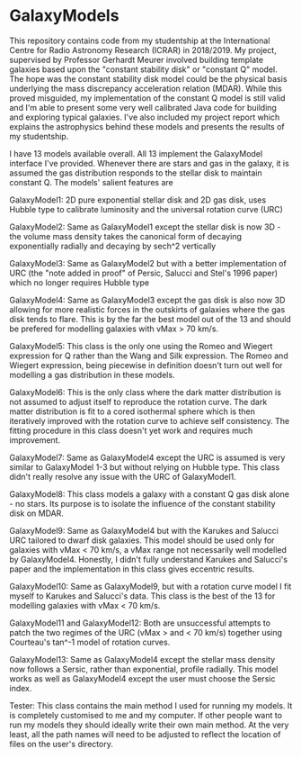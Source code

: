 # GalaxyModels
This repository contains code from my studentship at the International Centre for Radio Astronomy Research (ICRAR) in 2018/2019. My project, supervised by Professor Gerhardt Meurer involved building template galaxies based upon the "constant stability disk" or "constant Q" model. The hope was the constant stability disk model could be the physical basis underlying the mass discrepancy acceleration relation (MDAR). While this proved misguided, my implementation of the constant Q model is still valid and I'm able to present some very well calibrated Java code for building and exploring typical galaxies. I've also included my project report which explains the astrophysics behind these models and presents the results of my studentship.

I have 13 models available overall. All 13 implement the GalaxyModel interface I've provided. Whenever there are stars and gas in the galaxy, it is assumed the gas distribution responds to the stellar disk to maintain constant Q. The models' salient features are

GalaxyModel1: 2D pure exponential stellar disk and 2D gas disk, uses Hubble type to calibrate luminosity and the universal rotation curve (URC)

GalaxyModel2: Same as GalaxyModel1 except the stellar disk is now 3D - the volume mass density takes the canonical form of decaying exponentially radially and decaying by sech^2 vertically

GalaxyModel3: Same as GalaxyModel2 but with a better implementation of URC (the "note added in proof" of Persic, Salucci and Stel's 1996 paper) which no longer requires Hubble type

GalaxyModel4: Same as GalaxyModel3 except the gas disk is also now 3D allowing for more realistic forces in the outskirts of galaxies where the gas disk tends to flare. This is by the far the best model out of the 13 and should be prefered for modelling galaxies with vMax > 70 km/s.

GalaxyModel5: This class is the only one using the Romeo and Wiegert expression for Q rather than the Wang and Silk expression. The Romeo and Wiegert expression, being piecewise in definition doesn't turn out well for modelling a gas distribution in these models.

GalaxyModel6: This is the only class where the dark matter distribution is not assumed to adjust itself to reproduce the rotation curve. The dark matter distribution is fit to a cored isothermal sphere which is then iteratively improved with the rotation curve to achieve self consistency. The fitting procedure in this class doesn't yet work and requires much improvement.

GalaxyModel7: Same as GalaxyModel4 except the URC is assumed is very similar to GalaxyModel 1-3 but without relying on Hubble type. This class didn't really resolve any issue with the URC of GalaxyModel1.

GalaxyModel8: This class models a galaxy with a constant Q gas disk alone - no stars. Its purpose is to isolate the influence of the constant stability disk on MDAR. 

GalaxyModel9: Same as GalaxyModel4 but with the Karukes and Salucci URC tailored to dwarf disk galaxies. This model should be used only for galaxies with vMax < 70 km/s, a vMax range not necessarily well modelled by GalaxyModel4. Honestly, I didn't fully understand Karukes and Salucci's paper and the implementation in this class gives eccentric results.

GalaxyModel10: Same as GalaxyModel9, but with a rotation curve model I fit myself to Karukes and Salucci's data. This class is the best of the 13 for modelling galaxies with vMax < 70 km/s.

GalaxyModel11 and GalaxyModel12: Both are unsuccessful attempts to patch the two regimes of the URC (vMax > and < 70 km/s) together using Courteau's tan^-1 model of rotation curves.

GalaxyModel13: Same as GalaxyModel4 except the stellar mass density now follows a Sersic, rather than exponential, profile radially. This model works as well as GalaxyModel4 except the user must choose the Sersic index. 

Tester: This class contains the main method I used for running my models. It is completely customised to me and my computer. If other people want to run my models they should ideally write their own main method. At the very least, all the path names will need to be adjusted to reflect the location of files on the user's directory.
